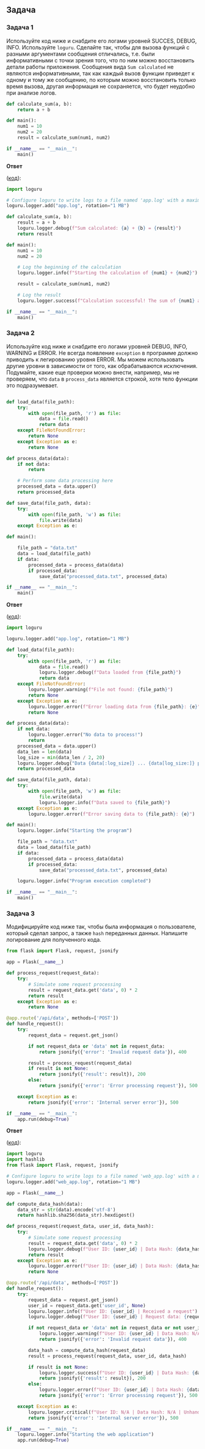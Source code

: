 ## Задача

### Задача 1

Используйте код ниже и снабдите его логами уровней SUCCES, DEBUG, INFO. Используйте `loguru`. Сделайте так, чтобы для вызова функций с разными аргументами сообщения отличались, т.е. были информативными с точки зрения того, что по ним можно восстановить детали работы приложения. Сообщения вида `Sum calculated` не являются информативными, так как каждый вызов функции приведет к одному и тому же сообщению, по которым можно восстановить только время вызова, другая информация не сохраняется, что будет неудобно при анализе логов.


```python
def calculate_sum(a, b):
    return a + b

def main():
    num1 = 10
    num2 = 20
    result = calculate_sum(num1, num2)

if __name__ == "__main__":
    main()
```

**Ответ**

([код](/projects/logging/summator_logging.py)):

```python
import loguru

# Configure loguru to write logs to a file named 'app.log' with a maximum size of 1 MB per file
loguru.logger.add("app.log", rotation="1 MB")

def calculate_sum(a, b):
    result = a + b
    loguru.logger.debug(f"Sum calculated: {a} + {b} = {result}")
    return result

def main():
    num1 = 10
    num2 = 20

    # Log the beginning of the calculation
    loguru.logger.info(f"Starting the calculation of {num1} + {num2}")

    result = calculate_sum(num1, num2)

    # Log the result
    loguru.logger.success(f"Calculation successful! The sum of {num1} and {num2} is: {result}")

if __name__ == "__main__":
    main()
```

### Задача 2

Используйте код ниже и снабдите его логами уровней DEBUG, INFO, WARNING и ERROR. Не всегда появление `exception` в программе должно приводить к легированию уровня ERROR. Мы можем использовать другие уровни в зависимости от того, как обрабатываются исключения. Подумайте, какие еще проверки можно внести, например, мы не проверяем, что `data` в `process_data` является строкой, хотя тело функции это подразумевает.

```python

def load_data(file_path):
    try:
        with open(file_path, 'r') as file:
            data = file.read()
            return data
    except FileNotFoundError:
        return None
    except Exception as e:
        return None

def process_data(data):
    if not data:
        return

    # Perform some data processing here
    processed_data = data.upper()
    return processed_data

def save_data(file_path, data):
    try:
        with open(file_path, 'w') as file:
            file.write(data)
    except Exception as e:

def main():

    file_path = "data.txt"
    data = load_data(file_path)
    if data:
        processed_data = process_data(data)
        if processed_data:
            save_data("processed_data.txt", processed_data)

if __name__ == "__main__":
    main()
```

**Ответ**

([код](/projects/logging/data_processing_logging.py)):

```python
import loguru

loguru.logger.add("app.log", rotation="1 MB")

def load_data(file_path):
    try:
        with open(file_path, 'r') as file:
            data = file.read()
            loguru.logger.debug(f"Data loaded from {file_path}")
            return data
    except FileNotFoundError:
        loguru.logger.warning(f"File not found: {file_path}")
        return None
    except Exception as e:
        loguru.logger.error(f"Error loading data from {file_path}: {e}")
        return None

def process_data(data):
    if not data:
        loguru.logger.error("No data to process!")
        return
    processed_data = data.upper()
    data_len = len(data)
    log_size = min(data_len / 2, 20)
    loguru.logger.debug("Data {data[:log_size]} ... {data[log_size:]} processed successfully")
    return processed_data

def save_data(file_path, data):
    try:
        with open(file_path, 'w') as file:
            file.write(data)
            loguru.logger.info(f"Data saved to {file_path}")
    except Exception as e:
        loguru.logger.error(f"Error saving data to {file_path}: {e}")

def main():
    loguru.logger.info("Starting the program")

    file_path = "data.txt"
    data = load_data(file_path)
    if data:
        processed_data = process_data(data)
        if processed_data:
            save_data("processed_data.txt", processed_data)

    loguru.logger.info("Program execution completed")

if __name__ == "__main__":
    main()
```


### Задача 3

Модифицируйте код ниже так, чтобы была информация о пользователе, который сделал запрос, а также `hash` переданных данных. Напишите логирование для полученного кода.


```python
from flask import Flask, request, jsonify

app = Flask(__name__)

def process_request(request_data):
    try:
        # Simulate some request processing
        result = request_data.get('data', 0) * 2
        return result
    except Exception as e:
        return None

@app.route('/api/data', methods=['POST'])
def handle_request():
    try:
        request_data = request.get_json()

        if not request_data or 'data' not in request_data:
            return jsonify({'error': 'Invalid request data'}), 400

        result = process_request(request_data)
        if result is not None:
            return jsonify({'result': result}), 200
        else:
            return jsonify({'error': 'Error processing request'}), 500

    except Exception as e:
        return jsonify({'error': 'Internal server error'}), 500

if __name__ == "__main__":
    app.run(debug=True)
```

**Ответ**

([код](/projects/logging/user_request_logging.py)):

```python
import loguru
import hashlib
from flask import Flask, request, jsonify

# Configure loguru to write logs to a file named 'web_app.log' with a maximum size of 1 MB per file
loguru.logger.add("web_app.log", rotation="1 MB")

app = Flask(__name__)

def compute_data_hash(data):
    data_str = str(data).encode('utf-8')
    return hashlib.sha256(data_str).hexdigest()

def process_request(request_data, user_id, data_hash):
    try:
        # Simulate some request processing
        result = request_data.get('data', 0) * 2
        loguru.logger.debug(f"User ID: {user_id} | Data Hash: {data_hash} | Request processed successfully. Result: {result}")
        return result
    except Exception as e:
        loguru.logger.error(f"User ID: {user_id} | Data Hash: {data_hash} | Error processing request: {e}")
        return None

@app.route('/api/data', methods=['POST'])
def handle_request():
    try:
        request_data = request.get_json()
        user_id = request_data.get('user_id', None)
        loguru.logger.info(f"User ID: {user_id} | Received a request")
        loguru.logger.debug(f"User ID: {user_id} | Request data: {request_data}")

        if not request_data or 'data' not in request_data or not user_id:
            loguru.logger.warning(f"User ID: {user_id} | Data Hash: N/A | Invalid request data received")
            return jsonify({'error': 'Invalid request data'}), 400

        data_hash = compute_data_hash(request_data)
        result = process_request(request_data, user_id, data_hash)

        if result is not None:
            loguru.logger.success(f"User ID: {user_id} | Data Hash: {data_hash} | Request processed successfully")
            return jsonify({'result': result}), 200
        else:
            loguru.logger.error(f"User ID: {user_id} | Data Hash: {data_hash} | Error occurred while processing the request")
            return jsonify({'error': 'Error processing request'}), 500

    except Exception as e:
        loguru.logger.critical(f"User ID: N/A | Data Hash: N/A | Unhandled exception: {e}")
        return jsonify({'error': 'Internal server error'}), 500

if __name__ == "__main__":
    loguru.logger.info("Starting the web application")
    app.run(debug=True)
```